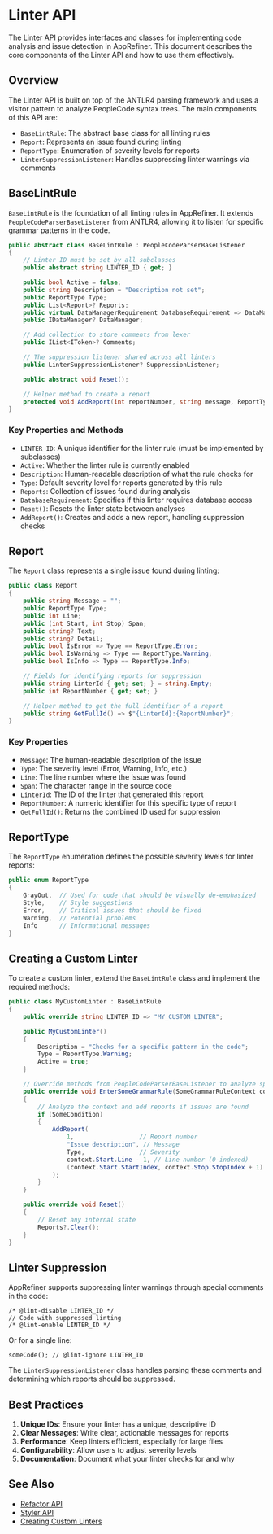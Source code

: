 # Linter API

The Linter API provides interfaces and classes for implementing code analysis and issue detection in AppRefiner. This document describes the core components of the Linter API and how to use them effectively.

## Overview

The Linter API is built on top of the ANTLR4 parsing framework and uses a visitor pattern to analyze PeopleCode syntax trees. The main components of this API are:

- `BaseLintRule`: The abstract base class for all linting rules
- `Report`: Represents an issue found during linting
- `ReportType`: Enumeration of severity levels for reports
- `LinterSuppressionListener`: Handles suppressing linter warnings via comments

## BaseLintRule

`BaseLintRule` is the foundation of all linting rules in AppRefiner. It extends `PeopleCodeParserBaseListener` from ANTLR4, allowing it to listen for specific grammar patterns in the code.

```csharp
public abstract class BaseLintRule : PeopleCodeParserBaseListener
{
    // Linter ID must be set by all subclasses
    public abstract string LINTER_ID { get; }

    public bool Active = false;
    public string Description = "Description not set";
    public ReportType Type;
    public List<Report>? Reports;
    public virtual DataManagerRequirement DatabaseRequirement => DataManagerRequirement.NotRequired;
    public IDataManager? DataManager;

    // Add collection to store comments from lexer
    public IList<IToken>? Comments;

    // The suppression listener shared across all linters
    public LinterSuppressionListener? SuppressionListener;

    public abstract void Reset();

    // Helper method to create a report
    protected void AddReport(int reportNumber, string message, ReportType type, int line, (int Start, int Stop) span);
}
```

### Key Properties and Methods

- `LINTER_ID`: A unique identifier for the linter rule (must be implemented by subclasses)
- `Active`: Whether the linter rule is currently enabled
- `Description`: Human-readable description of what the rule checks for
- `Type`: Default severity level for reports generated by this rule
- `Reports`: Collection of issues found during analysis
- `DatabaseRequirement`: Specifies if this linter requires database access
- `Reset()`: Resets the linter state between analyses
- `AddReport()`: Creates and adds a new report, handling suppression checks

## Report

The `Report` class represents a single issue found during linting:

```csharp
public class Report
{
    public string Message = "";
    public ReportType Type;
    public int Line;
    public (int Start, int Stop) Span;
    public string? Text;
    public string? Detail;
    public bool IsError => Type == ReportType.Error;
    public bool IsWarning => Type == ReportType.Warning;
    public bool IsInfo => Type == ReportType.Info;

    // Fields for identifying reports for suppression
    public string LinterId { get; set; } = string.Empty;
    public int ReportNumber { get; set; }

    // Helper method to get the full identifier of a report
    public string GetFullId() => $"{LinterId}:{ReportNumber}";
}
```

### Key Properties

- `Message`: The human-readable description of the issue
- `Type`: The severity level (Error, Warning, Info, etc.)
- `Line`: The line number where the issue was found
- `Span`: The character range in the source code
- `LinterId`: The ID of the linter that generated this report
- `ReportNumber`: A numeric identifier for this specific type of report
- `GetFullId()`: Returns the combined ID used for suppression

## ReportType

The `ReportType` enumeration defines the possible severity levels for linter reports:

```csharp
public enum ReportType
{
    GrayOut,  // Used for code that should be visually de-emphasized
    Style,    // Style suggestions
    Error,    // Critical issues that should be fixed
    Warning,  // Potential problems
    Info      // Informational messages
}
```

## Creating a Custom Linter

To create a custom linter, extend the `BaseLintRule` class and implement the required methods:

```csharp
public class MyCustomLinter : BaseLintRule
{
    public override string LINTER_ID => "MY_CUSTOM_LINTER";

    public MyCustomLinter()
    {
        Description = "Checks for a specific pattern in the code";
        Type = ReportType.Warning;
        Active = true;
    }

    // Override methods from PeopleCodeParserBaseListener to analyze specific syntax
    public override void EnterSomeGrammarRule(SomeGrammarRuleContext context)
    {
        // Analyze the context and add reports if issues are found
        if (SomeCondition)
        {
            AddReport(
                1,                  // Report number
                "Issue description", // Message
                Type,               // Severity
                context.Start.Line - 1, // Line number (0-indexed)
                (context.Start.StartIndex, context.Stop.StopIndex + 1) // Character span
            );
        }
    }

    public override void Reset()
    {
        // Reset any internal state
        Reports?.Clear();
    }
}
```

## Linter Suppression

AppRefiner supports suppressing linter warnings through special comments in the code:

```
/* @lint-disable LINTER_ID */
// Code with suppressed linting
/* @lint-enable LINTER_ID */
```

Or for a single line:

```
someCode(); // @lint-ignore LINTER_ID
```

The `LinterSuppressionListener` class handles parsing these comments and determining which reports should be suppressed.

## Best Practices

1. **Unique IDs**: Ensure your linter has a unique, descriptive ID
2. **Clear Messages**: Write clear, actionable messages for reports
3. **Performance**: Keep linters efficient, especially for large files
4. **Configurability**: Allow users to adjust severity levels
5. **Documentation**: Document what your linter checks for and why

## See Also

- [Refactor API](refactor-api.md)
- [Styler API](styler-api.md)
- [Creating Custom Linters](../extension-api/custom-linters.md)
